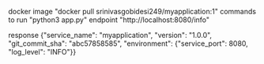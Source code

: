 docker image "docker pull srinivasgobidesi249/myapplication:1"
 commands to run "python3 app.py"
 endpoint "http://localhost:8080/info"
 
 response 
 {"service_name": "myapplication", "version": "1.0.0", "git_commit_sha": "abc57858585", "environment": {"service_port": 8080, "log_level": "INFO"}}
 
